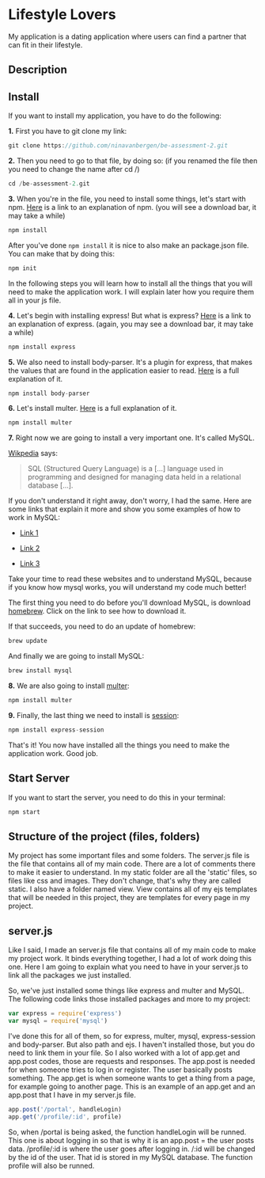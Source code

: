 # Lifestyle Lovers
My application is a dating application where users can find a partner that can fit in their lifestyle. 

## Description

## Install
If you want to install my application, you have to do the following:

**1.** First you have to git clone my link: 
```javascript
git clone https://github.com/ninavanbergen/be-assessment-2.git
```
**2.** Then you need to go to that file, by doing so:
(if you renamed the file then you need to change the name after cd /)
```javascript
cd /be-assessment-2.git 
```
**3.** When you're in the file, you need to install some things, let's start with npm. [Here](https://github.com/npm/npm) is a link to an explanation of npm.
(you will see a download bar, it may take a while)
```javascript
npm install
```
After you've done ```npm install``` it is nice to also make an package.json file. You can make that by doing this:
```javascript
npm init
```

In the following steps you will learn how to install all the things that you will need to make the application work. I will explain later how you require them all in your js file.

**4.** Let's begin with installing express! But what is express? [Here](https://github.com/expressjs/express) is a link to an explanation of express.
(again, you may see a download bar, it may take a while)
```javascript
npm install express
```
**5.** We also need to install body-parser. It's a plugin for express, that makes the values that are found in the application easier to read. [Here](https://github.com/expressjs/body-parser) is a full explanation of it. 
```javascript
npm install body-parser
```
**6.** Let's install multer. [Here](https://github.com/expressjs/multer) is a full explanation of it.
```javascript
npm install multer
```
**7.** Right now we are going to install a very important one. It's called MySQL. 

[Wikpedia](https://nl.wikipedia.org/wiki/SQL) says:
> SQL (Structured Query Language) is a […] language used in programming and designed for managing data held in a relational database […].

If you don't understand it right away, don't worry, I had the same. Here are some links that explain it more and show you some examples of how to work in MySQL:

* [Link 1](https://www.mysql.com/about/)

* [Link 2](https://gist.github.com/hofmannsven/9164408)

* [Link 3](https://www.guru99.com/sql.html)

Take your time to read these websites and to understand MySQL, because if you know how mysql works, you will understand my code much better! 

The first thing you need to do before you'll download MySQL, is download [homebrew](https://brew.sh). Click on the link to see how to download it. 

If that succeeds, you need to do an update of homebrew:
```javascript
brew update
```
And finally we are going to install MySQL:
```javascript
brew install mysql
```

**8.** We are also going to install [multer](https://github.com/expressjs/multer):
```javascript
npm install multer
```

**9.** Finally, the last thing we need to install is [session](https://github.com/expressjs/session):
```javascript
npm install express-session
```

That's it! You now have installed all the things you need to make the application work. Good job.

## Start Server 
If you want to start the server, you need to do this in your terminal:
```javascript
npm start
```
## Structure of the project (files, folders)
My project has some important files and some folders. The server.js file is the file that contains all of my main code. There are a lot of comments there to make it easier to understand. In my static folder are all the 'static' files, so files like css and images. They don't change, that's why they are called static. I also have a folder named view. View contains all of my ejs templates that will be needed in this project, they are templates for every page in my project. 

## server.js 
Like I said, I made an server.js file that contains all of my main code to make my project work. It binds everything together, I had a lot of work doing this one. Here I am going to explain what you need to have in your server.js to link all the packages we just installed. 

So, we've just installed some things like express and multer and MySQL. The following code links those installed packages and more to my project:
```javascript
var express = require('express')
var mysql = require('mysql')
```
I've done this for all of them, so for express, multer, mysql, express-session and body-parser. But also path and ejs. I haven't installed those, but you do need to link them in your file. 
So I also worked with a lot of app.get and app.post codes, those are requests and responses. The app.post is needed for when someone tries to log in or register. The user basically posts something. The app.get is when someone wants to get a thing from a page, for example going to another page. This is an example of an app.get and an app.post that I have in my server.js file. 
```javascript
app.post('/portal', handleLogin)
app.get('/profile/:id', profile)
```
So, when /portal is being asked, the function handleLogin will be runned. This one is about logging in so that is why it is an app.post = the user posts data. /profile/:id is where the user goes after logging in. /:id will be changed by the id of the user. That id is stored in my MySQL database. The function profile will also be runned. 



